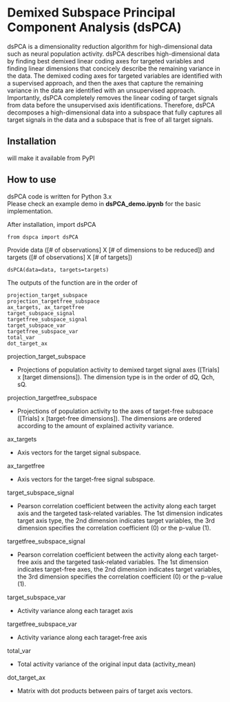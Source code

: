 Demixed Subspace Principal Component Analysis (dsPCA)
===========================================

dsPCA is a dimensionality reduction algorithm for high-dimensional data such as neural population activity. dsPCA describes high-dimensional data by finding best demixed linear coding axes for targeted variables and finding linear dimensions that concicely describe the remaining variance in the data. The demixed coding axes for targeted variables are identified with a supervised approach, and then the axes that capture the remaining variance in the data are identified with an unsupervised approach. Importantly, dsPCA completely removes the linear coding of target signals from data before the unsupervised axis identifications. Therefore, dsPCA decomposes a high-dimensional data into a subspace that fully captures all target signals in the data and a subspace that is free of all target signals.


## Installation
will make it available from PyPl

## How to use
dsPCA code is written for Python 3.x    
Please check an example demo in **dsPCA_demo.ipynb** for the basic implementation.

After installation, import dsPCA
~~~~
from dspca import dsPCA
~~~~
Provide data ([# of observations] X [# of dimensions to be reduced]) and targets ([# of observations] X [# of targets]) 
~~~~
dsPCA(data=data, targets=targets)
~~~~
The outputs of the function are in the order of
~~~~
projection_target_subspace
projection_targetfree_subspace
ax_targets, ax_targetfree
target_subspace_signal
targetfree_subspace_signal
target_subspace_var
targetfree_subspace_var
total_var
dot_target_ax
~~~~
projection_target_subspace
- Projections of population activity to demixed target signal axes ([Trials] x [target dimensions]). The dimension type is in the order of dQ, Qch, sQ.

projection_targetfree_subspace
- Projections of population activity to the axes of target-free subspace ([Trials] x [target-free dimensions]). The dimensions are ordered according to the amount of explained activity variance.

ax_targets
- Axis vectors for the target signal subspace.

ax_targetfree
- Axis vectors for the target-free signal subspace.

target_subspace_signal
- Pearson correlation coefficient between the activity along each target axis and the targeted task-related variables. The 1st dimension indicates target axis type, the 2nd dimension indicates target variables, the 3rd dimension specifies the correlation coefficient (0) or the p-value (1).

targetfree_subspace_signal
- Pearson correlation coefficient between the activity along each target-free axis and the targeted task-related variables. The 1st dimension indicates target-free axes, the 2nd dimension indicates target variables, the 3rd dimension specifies the correlation coefficient (0) or the p-value (1).

target_subspace_var
- Activity variance along each taraget axis

targetfree_subspace_var
- Activity variance along each taraget-free axis

total_var
- Total activity variance of the original input data (activity_mean)

dot_target_ax
- Matrix with dot products between pairs of target axis vectors.
